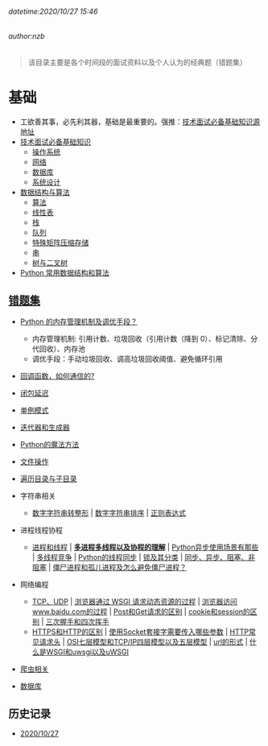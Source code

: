 ###### datetime:2020/10/27 15:46

###### author:nzb

> 该目录主要是各个时间段的面试资料以及个人认为的经典题（错题集）

# 基础

- 工欲善其事，必先利其器，基础是最重要的。强推：[技术面试必备基础知识源地址](https://github.com/CyC2018/CS-Notes)
- [技术面试必备基础知识](./TechnicalInterviews/TechnicalInterviews.md)
  - [操作系统](./TechnicalInterviews/01-操作系统.md)
  - [网络](./TechnicalInterviews/02-网络.md)
  - [数据库](./TechnicalInterviews/03-数据库.md)
  - [系统设计](./TechnicalInterviews/04-系统设计.md)
- [数据结构与算法](./DataStructuresAlgorithms/DataStructuresAlgorithms.md)
  - [算法](./DataStructuresAlgorithms/01-算法.md)
  - [线性表](./DataStructuresAlgorithms/02-线性表.md)
  - [栈](./DataStructuresAlgorithms/03-栈.md)
  - [队列](./DataStructuresAlgorithms/04-队列.md)
  - [特殊矩阵压缩存储](./DataStructuresAlgorithms/05-特殊矩阵压缩存储.md)
  - [串](./DataStructuresAlgorithms/06-串.md)
  - [树与二叉树](./DataStructuresAlgorithms/07-树与二叉树.md)
- [Python 常用数据结构和算法](../Python/Python语言进阶/01-常用数据结构和算法.md)

## [错题集](./ClassicQuestion)

- [Python 的内存管理机制及调优手段？](../Python/Python语言进阶/03-面向对象高级知识.md#垃圾回收和循环引用以及弱引用)
    - 内存管理机制: 引用计数、垃圾回收（引用计数（降到 0）、标记清除、分代回收）、内存池
    - 调优手段：手动垃圾回收、调高垃圾回收阈值、避免循环引用
- [回调函数，如何通信的?](./ClassicQuestion/20201027/README.md#回调函数，如何通信的?)
- [闭包延迟](./ClassicQuestion/20201027/README.md#闭包延迟)
- [单例模式](./ClassicQuestion/20201027/README.md#单例模式)
- [迭代器和生成器](../Python/Python语言进阶/04-迭代器和生成器.md)
- [Python的魔法方法](./ClassicQuestion/20201027/README.md#Python的魔法方法)
- [文件操作](./ClassicQuestion/20201027/README.md#文件操作)
- [遍历目录与子目录](./ClassicQuestion/20201027/README.md#遍历目录与子目录)
- 字符串相关
    - [数字字符串转整形](./ClassicQuestion/20201027/README.md#数字字符串转整形)
      | [数字字符串排序](./ClassicQuestion/20201027/README.md#数字字符串排序)
      | [正则表达式](../Python/Python语言基础/11-字符串和正则表达式.md)
- 进程线程协程
    - [进程和线程](../Python/Python语言基础/12-进程和线程.md#进程和线程)
      | [**多进程多线程以及协程的理解**](./ClassicQuestion/20201027/README.md#多进程多线程以及协程的理解)
      | [Python异步使用场景有那些](./ClassicQuestion/20201027/README.md#Python异步使用场景有那些)
      | [多线程竞争](./ClassicQuestion/20201027/README.md#多线程竞争)
      | [Python的线程同步](./ClassicQuestion/20201027/README.md#Python的线程同步)
      | [锁及其分类](./ClassicQuestion/20201027/README.md#锁及其分类)
      | [同步、异步、阻塞、非阻塞](./ClassicQuestion/20201027/README.md#同步、异步、阻塞、非阻塞)
      | [僵尸进程和孤儿进程及怎么避免僵尸进程？](./ClassicQuestion/20201027/README.md#僵尸进程和孤儿进程及怎么避免僵尸进程？)
- 网络编程
    - [TCP、UDP](./ClassicQuestion/20201027/README.md#TCP和UDP)
      | [浏览器通过 WSGI 请求动态资源的过程](./ClassicQuestion/20201027/README.md#浏览器通过WSGI请求动态资源的过程?)
      | [浏览器访问www.baidu.com的过程](./ClassicQuestion/20201027/README.md#浏览器访问www.baidu.com的过程?)
      | [Post和Get请求的区别](./ClassicQuestion/20201027/README.md#Post和Get请求的区别)
      | [cookie和session的区别](./ClassicQuestion/20201027/README.md#cookie和session的区别)
      | [三次握手和四次挥手](./ClassicQuestion/20201027/README.md#三次握手和四次挥手)
    - [HTTPS和HTTP的区别](./ClassicQuestion/20201027/README.md#HTTPS和HTTP的区别)
      | [使用Socket套接字需要传入哪些参数](./ClassicQuestion/20201027/README.md#使用Socket套接字需要传入哪些参数)
      | [HTTP常见请求头](./ClassicQuestion/20201027/README.md#HTTP常见请求头)
      | [OSI七层模型和TCP/IP四层模型以及五层模型](./ClassicQuestion/20201027/README.md#OSI七层模型和TCP/IP四层模型以及五层模型)
      | [url的形式](./ClassicQuestion/20201027/README.md#url的形式)
      | [什么是WSGI和uwsgi以及uWSGI](./ClassicQuestion/20201027/README.md#什么是WSGI和uwsgi以及uWSGI)

- [爬虫相关](./ClassicQuestion/20201027/README.md#scrapy和scrapy-redis有什么区别？为什么选择redis数据库？)
- [数据库](./ClassicQuestion/20201027/README.md#索引的工作原理及其种类)

## 历史记录

- [2020/10/27](./20201027)
